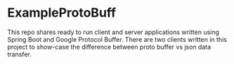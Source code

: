 # ExampleProtoBuff
This repo shares ready to run client and server applications written using Spring Boot and Google Protocol Buffer.
There are two clients written in this project to show-case the difference between proto buffer vs json data transfer.
